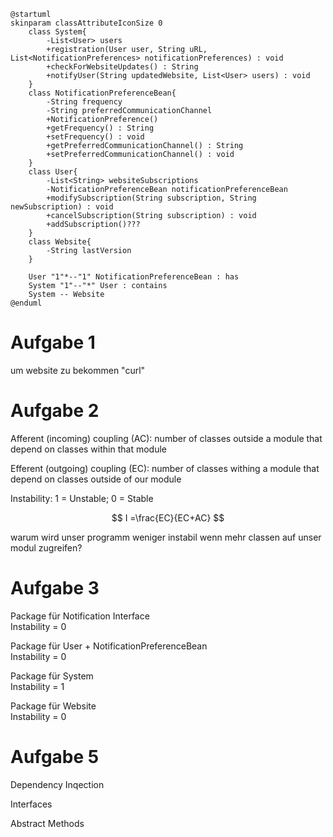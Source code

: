```plantuml
@startuml
skinparam classAttributeIconSize 0
    class System{
        -List<User> users
        +registration(User user, String uRL, List<NotificationPreferences> notificationPreferences) : void 
        +checkForWebsiteUpdates() : String
        +notifyUser(String updatedWebsite, List<User> users) : void
    }
    class NotificationPreferenceBean{
        -String frequency
        -String preferredCommunicationChannel
        +NotificationPreference()
        +getFrequency() : String
        +setFrequency() : void
        +getPreferredCommunicationChannel() : String
        +setPreferredCommunicationChannel() : void
    }
    class User{
        -List<String> websiteSubscriptions
        -NotificationPreferenceBean notificationPreferenceBean
        +modifySubscription(String subscription, String newSubscription) : void
        +cancelSubscription(String subscription) : void
        +addSubscription()???
    }
    class Website{
        -String lastVersion
    }

    User "1"*--"1" NotificationPreferenceBean : has
    System "1"--"*" User : contains
    System -- Website
@enduml
```

# Aufgabe 1
um website zu bekommen "curl"

# Aufgabe 2
Afferent (incoming) coupling (AC): number of classes outside a module that depend on classes within that module

Efferent (outgoing) coupling (EC): number of classes withing a module that depend on classes outside of our module

Instability: 1 = Unstable; 0 = Stable

$$
I =\frac{EC}{EC+AC}
$$

warum wird unser programm weniger instabil wenn mehr classen auf unser modul zugreifen?

# Aufgabe 3
Package für Notification Interface<br>
Instability = 0

Package für User + NotificationPreferenceBean<br>
Instability = 0

Package für System<br>
Instability = 1

Package für Website<br>
Instability = 0

# Aufgabe 5

Dependency Inqection

Interfaces

Abstract Methods